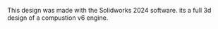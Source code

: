 This design was made with the Solidworks 2024 software.
its a full 3d design of a compustion v6 engine.
